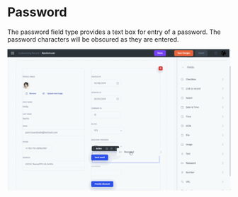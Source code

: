 # Password

The password field type provides a text box for entry of a password. The password characters will be obscured as they are entered.

![](<../../../.gitbook/assets/image (11).gif>)
